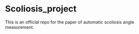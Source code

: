 # Scoliosis_project
This is an official repo for the paper of automatic scoliosis angle measurement.
